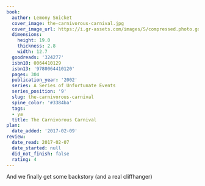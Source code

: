 ```yaml
---
book:
  author: Lemony Snicket
  cover_image: the-carnivorous-carnival.jpg
  cover_image_url: https://i.gr-assets.com/images/S/compressed.photo.goodreads.com/books/1518209848l/324277._SX98_.jpg
  dimensions:
    height: 19.0
    thickness: 2.8
    width: 12.7
  goodreads: '324277'
  isbn10: 0064410129
  isbn13: '9780064410120'
  pages: 304
  publication_year: '2002'
  series: A Series of Unfortunate Events
  series_position: '9'
  slug: the-carnivorous-carnival
  spine_color: '#3384ba'
  tags:
  - ya
  title: The Carnivorous Carnival
plan:
  date_added: '2017-02-09'
review:
  date_read: 2017-02-07
  date_started: null
  did_not_finish: false
  rating: 4
---
```


And we finally get some backstory (and a real cliffhanger)
